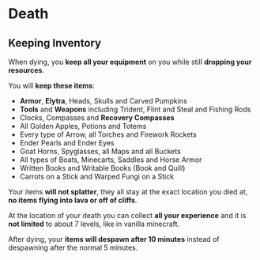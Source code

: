 # Death

## Keeping Inventory

When dying, you  **keep all your equipment**  on you while still  **dropping your resources**.

You will  **keep these items**:
-   **Armor**,  **Elytra**, Heads, Skulls and Carved Pumpkins
-   **Tools**  and  **Weapons**  including Trident, Flint and Steal and Fishing Rods
-   Clocks, Compasses and  **Recovery Compasses**
-   All Golden Apples, Potions and Totems
-   Every type of Arrow, all Torches and Firework Rockets
-   Ender Pearls and Ender Eyes
-   Goat Horns, Spyglasses, all Maps and all Buckets
-   All types of Boats, Minecarts, Saddles and Horse Armor
-   Written Books and Writable Books (Book and Quill)
-   Carrots on a Stick and Warped Fungi on a Stick
  

Your items  **will not splatter**, they all stay at the exact location you died at,  **no items flying into lava or off of cliffs**.

At the location of your death you can collect  **all your experience**  and it is  **not limited**  to about 7 levels, like in vanilla minecraft.

After dying, your  **items will despawn after 10 minutes**  instead of despawning after the normal 5 minutes.
